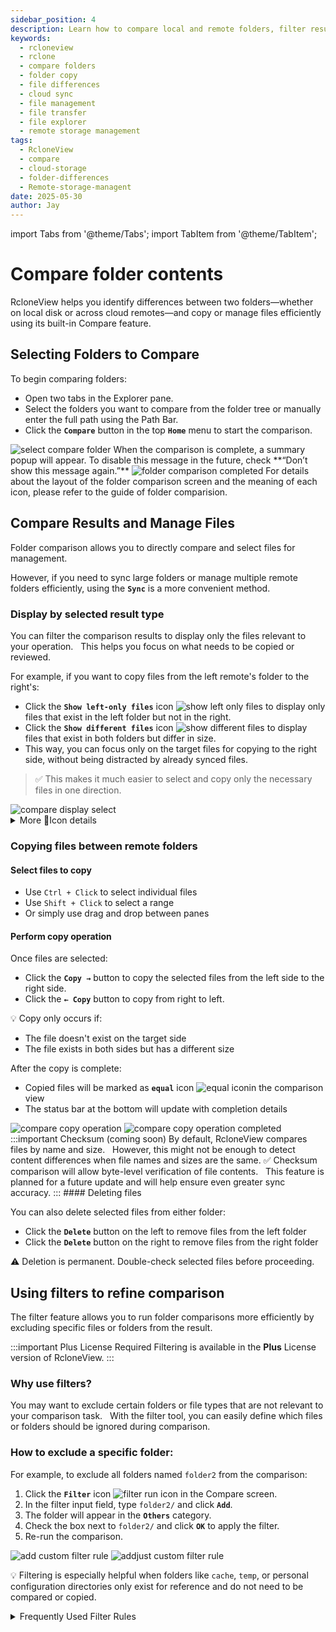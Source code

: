 ```yaml
---
sidebar_position: 4
description: Learn how to compare local and remote folders, filter results, and copy or delete files directly using RcloneView’s advanced Compare feature.
keywords:
  - rcloneview
  - rclone
  - compare folders
  - folder copy
  - file differences
  - cloud sync
  - file management
  - file transfer
  - file explorer
  - remote storage management
tags:
  - RcloneView
  - compare
  - cloud-storage
  - folder-differences
  - Remote-storage-managent
date: 2025-05-30
author: Jay
---
```

import Tabs from '@theme/Tabs';
import TabItem from '@theme/TabItem';

# Compare folder contents

RcloneView helps you identify differences between two folders—whether on local disk or across cloud remotes—and copy or manage files efficiently using its built-in Compare feature.

## Selecting Folders to Compare

To begin comparing folders:
- Open two tabs in the Explorer pane.
- Select the folders you want to compare from the folder tree or manually enter the full path using the Path Bar.
- Click the **`Compare`** button in the top **`Home`** menu to start the comparison.

<img src="/support/images/en/howto/rcloneview-basic/select-compare-folder.png" alt="select compare folder" class="img-medium img-center" />
When the comparison is complete, a summary popup will appear.
To disable this message in the future, check **“Don’t show this message again.”**
<img src="/support/images/en/howto/rcloneview-basic/folder-comparison-completed.png" alt="folder comparison completed" class="img-medium img-center" />
For details about the layout of the folder comparison screen and the meaning of each icon, please refer to the guide of folder comparision.

## Compare Results and Manage Files

Folder comparison allows you to directly compare and select files for management.

However, if you need to sync large folders or manage multiple remote folders efficiently, using the **`Sync`** is a more convenient method.

### Display by selected result type

You can filter the comparison results to display only the files relevant to your operation.  
This helps you focus on what needs to be copied or reviewed.

For example, if you want to copy files from the left remote's folder to the right's:

- Click the **`Show left-only files`** icon <img src="/support/icons/show-left-only-files.png" alt="show left only files" class="inline-icon" /> to display only files that exist in the left folder but not in the right.
- Click the **`Show different files`** icon <img src="/support/icons/show-different-files.png" alt="show different files" class="inline-icon" /> to display files that exist in both folders but differ in size.
- This way, you can focus only on the target files for copying to the right side, without being distracted by already synced files.

> ✅ This makes it much easier to select and copy only the necessary files in one direction.
<img src="/support/images/en/howto/rcloneview-basic/compare-display-select.png" alt="compare display select" class="img-medium img-center" />



<details>
<summary>More Icon details</summary>

#### Understanding Icons in the Compare Window
<Tabs>
<TabItem value="Display Icons" label="Display Icons">
When you click each icon with the mouse, the following filtering behavior is applied.  
Clicking again will toggle the filter on or off.

When multiple icons are selected, files matching **any** of the selected conditions are displayed (logical **OR**).

<img src="/support/icons/show-left-only-files.png" alt="show left only files" class="inline-icon" /> : Display only files that exist in the left folder but not in the right.

<img src="/support/icons/show-left-only-files.png" alt="show left only files" class="inline-icon" /> : Display only files that exist in the right folder but not in the left.

<img src="/support/icons/same-file-icon.png" alt="same file icon" class="inline-icon" /> : Display only files that exist in both folders and are identical.

<img src="/support/icons/show-different-files.png" alt="show different files" class="inline-icon" />  : Display files that exist in both folders but differ in size.

<img src="/support/icons/show-errored-files.png" alt="show errored files" class="inline-icon" /> : Display any errors or confilcts

</TabItem>

<TabItem value="Navigate Icons" label="Navigate Icons">
These icons are used in the **Compare** view to move up or down through the folder hierarchy based on the current flat folder list structure.

<img src="/support/icons/navigate-to-upper-folder.png" alt="navigate to upper folder" class="inline-icon" /> : Navigate to the **Upper folder** in the current list.

<img src="/support/icons/navigate-to-lower-folder.png" alt="navigate to lower folder" class="inline-icon" /> : Navigate to the **Lower folder** in the current list.

</TabItem>

<TabItem value="Operation Icons" label="Operation Icons">
These icons are used to perform file operations within folders—such as deleting files or copying them to the left or right.

<img src="/support/icons/copy-file-to-right.png" alt="copy file to right" class="inline-icon" /> : Copy selected files to the right folder.

<img src="/support/icons/copy-files-to-left.png" alt="copy files to left" class="inline-icon" /> : Copy selected files to the left folder.

<img src="/support/icons/delete-files.png" alt="delete files" class="inline-icon" /> : Delete selected files from either side.

</TabItem>

<TabItem value="Find Icons" label="Find Icons">
The **Find** icons are used in the **Compare view** to locate folders where file count or file size changes are most significant.

<img src="/support/icons/find-folder-by-count.png" alt="find folder by count" class="inline-icon" /> : Find folders based on the number of files changed during comparison.

<img src="/support/icons/find-folder-by-size.png" alt="find folder by size" class="inline-icon" /> : Find folders based on the total size of files changed during comparison.

<img src="/support/icons/find-folder-with-largest-change.png" alt="find folder with largest change" class="inline-icon" /> : Find and move to the folder with the most significant file count or size change.

<img src="/support/icons/find-folder-with-next-large-change.png" alt="find folder with next large change" class="inline-icon" /> : Move to the next folder with a larger file count or size difference.

<img src="/support/icons/find-folder-with-smallest-change.png" alt="find folder with smallest change" class="inline-icon" /> : Find and move to the folder with the least amount of change.

<img src="/support/icons/find-folder-with-next-smaller-change.png" alt="find folder with next smaller change" class="inline-icon" /> : Move to the next folder with a smaller file count or size change.

</TabItem>

</Tabs>


</details>


### Copying files between remote folders

#### Select files to copy

- Use `Ctrl + Click` to select individual files
- Use `Shift + Click` to select a range
- Or simply use drag and drop between panes

#### Perform copy operation

Once files are selected:
- Click the **`Copy →`** button to copy the selected files from the left side to the right side.
- Click the **`← Copy`** button to copy from right to left.

💡 Copy only occurs if:
- The file doesn't exist on the target side
- The file exists in both sides but has a different size

After the copy is complete:
- Copied files will be marked as **`equal`** icon <img src="/support/icons/equal-icon.png" alt="equal icon" class="inline-icon" />in the comparison view
- The status bar at the bottom will update with completion details
<div class="img-grid-2">
<img src="/support/images/en/howto/rcloneview-basic/compare-copy-operation.png" alt="compare copy operation" class="img-medium img-center" />
<img src="/support/images/en/howto/rcloneview-basic/compare-copy-operation-completed.png" alt="compare copy operation completed" class="img-medium img-center" />
</div>
:::important Checksum (coming soon)
By default, RcloneView compares files by name and size.  
However, this might not be enough to detect content differences when file names and sizes are the same.
✅ Checksum comparison will allow byte-level verification of file contents.  
This feature is planned for a future update and will help ensure even greater sync accuracy.
:::
#### Deleting files

You can also delete selected files from either folder:
- Click the **`Delete`** button on the left to remove files from the left folder
- Click the **`Delete`** button on the right to remove files from the right folder

⚠️ Deletion is permanent. Double-check selected files before proceeding.
 
## Using filters to refine comparison

The filter feature allows you to run folder comparisons more efficiently by excluding specific files or folders from the result.

 :::important Plus License Required
Filtering is available in the **Plus** License version of RcloneView.
:::

### Why use filters?

You may want to exclude certain folders or file types that are not relevant to your comparison task.  
With the filter tool, you can easily define which files or folders should be ignored during comparison.

### How to exclude a specific folder:

For example, to exclude all folders named `folder2` from the comparison:
1. Click the **`Filter`** icon <img src="/support/icons/filter-run-icon.png" alt="filter run icon" class="inline-icon" /> in the Compare screen.
2. In the filter input field, type `folder2/` and click **`Add`**.
3. The folder will appear in the **`Others`** category.
4. Check the box next to `folder2/` and click **`OK`** to apply the filter.
5. Re-run the comparison.

<div class="img-grid-2">
<img src="/support/images/en/howto/rcloneview-basic/add-custom-filter-rule.png" alt="add custom filter rule" class="img-medium img-center" />
<img src="/support/images/en/howto/rcloneview-basic/addjust-custom-filter-rule.png" alt="addjust custom filter rule" class="img-medium img-center" />
</div>

💡 Filtering is especially helpful when folders like `cache`, `temp`, or personal configuration directories only exist for reference and do not need to be compared or copied.



<details>
<summary>Frequently Used Filter Rules</summary>

#### Commonly Used Filter Examples

**`.iso`** : Exclude all .iso files

**`/.git/*`** : Exclude only files inside the .git folder in the root, not subfolders

**`/.git/`** :  Exclude the entire .git folder in the root, including everything inside it

**`.git/`** :Exclude all .git folders and everything inside them, regardless of location

</details>






